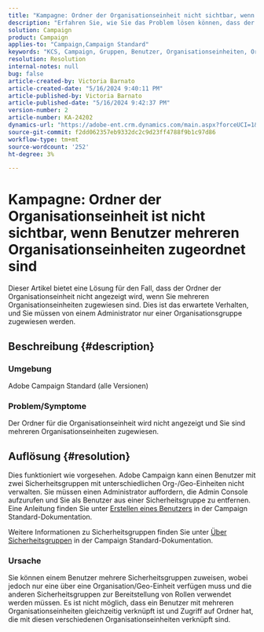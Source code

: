 ```yaml
---
title: "Kampagne: Ordner der Organisationseinheit nicht sichtbar, wenn Benutzer mehreren Organisationseinheiten zugeordnet sind"
description: "Erfahren Sie, wie Sie das Problem lösen können, dass der Ordner der Organisationseinheit nicht angezeigt wird, wenn Sie mehreren Organisationseinheiten zugewiesen sind."
solution: Campaign
product: Campaign
applies-to: "Campaign,Campaign Standard"
keywords: "KCS, Campaign, Gruppen, Benutzer, Organisationseinheiten, Ordner der Organisationseinheiten nicht anzeigen, Fehlerbehebung, Sicherheitsgruppen"
resolution: Resolution
internal-notes: null
bug: false
article-created-by: Victoria Barnato
article-created-date: "5/16/2024 9:40:11 PM"
article-published-by: Victoria Barnato
article-published-date: "5/16/2024 9:42:37 PM"
version-number: 2
article-number: KA-24202
dynamics-url: "https://adobe-ent.crm.dynamics.com/main.aspx?forceUCI=1&pagetype=entityrecord&etn=knowledgearticle&id=235fc3d8-cc13-ef11-9f8a-6045bd006c82"
source-git-commit: f2dd062357eb9332dc2c9d23ff4788f9b1c97d86
workflow-type: tm+mt
source-wordcount: '252'
ht-degree: 3%

---
```


# Kampagne: Ordner der Organisationseinheit ist nicht sichtbar, wenn Benutzer mehreren Organisationseinheiten zugeordnet sind


Dieser Artikel bietet eine Lösung für den Fall, dass der Ordner der Organisationseinheit nicht angezeigt wird, wenn Sie mehreren Organisationseinheiten zugewiesen sind. Dies ist das erwartete Verhalten, und Sie müssen von einem Administrator nur einer Organisationsgruppe zugewiesen werden.





## Beschreibung {#description}


### Umgebung

Adobe Campaign Standard (alle Versionen)

### Problem/Symptome

Der Ordner für die Organisationseinheit wird nicht angezeigt und Sie sind mehreren Organisationseinheiten zugewiesen.


## Auflösung {#resolution}


Dies funktioniert wie vorgesehen. Adobe Campaign kann einen Benutzer mit zwei Sicherheitsgruppen mit unterschiedlichen Org-/Geo-Einheiten nicht verwalten. Sie müssen einen Administrator auffordern, die Admin Console aufzurufen und Sie als Benutzer aus einer Sicherheitsgruppe zu entfernen. Eine Anleitung finden Sie unter [Erstellen eines Benutzers](https://experienceleague.adobe.com/en/docs/campaign-standard/using/administrating/users-and-security/users-management#creating-a-user) in der Campaign Standard-Dokumentation.

Weitere Informationen zu Sicherheitsgruppen finden Sie unter [Über Sicherheitsgruppen](https://experienceleague.adobe.com/en/docs/campaign-standard/using/administrating/users-and-security/managing-groups-and-users) in der Campaign Standard-Dokumentation.

### Ursache

Sie können einem Benutzer mehrere Sicherheitsgruppen zuweisen, wobei jedoch nur eine über eine Organisation/Geo-Einheit verfügen muss und die anderen Sicherheitsgruppen zur Bereitstellung von Rollen verwendet werden müssen. Es ist nicht möglich, dass ein Benutzer mit mehreren Organisationseinheiten gleichzeitig verknüpft ist und Zugriff auf Ordner hat, die mit diesen verschiedenen Organisationseinheiten verknüpft sind.
